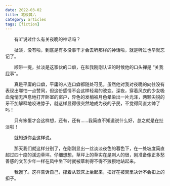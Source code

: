 ```yaml
---
date: 2022-03-02
title: 笔谈其六
category: articles
tags: [fiction]
---
```


&emsp;&emsp;有听说过什么有关夜晚的神话吗？

&emsp;&emsp;扯淡，没有啦，到底是有多没事干才会去听那样的神话啦，就是听过也早就忘记了。

&emsp;&emsp;顺带一提，扯淡是这家伙的口癖，在和我刚刚认识的时候他的口头禅是 “关我屁事”。

&emsp;&emsp;真是平庸的口癖，平庸的人连口癖都随处可见。虽然他对我对夜晚的向往没有表现出哪怕一点赞同，但这份感情不会这样轻易的改变。深夜，穿着风衣的少女吸血鬼悄无声息地打开卧室的窗户，异色的发梢被月色晕染出一片光泽，两颗尖锐的牙不加解释地咬进脖子，就这样显得很突然地成为夜的子民，不觉得简直太帅了吗！

&emsp;&emsp;只有笨蛋才会这样想，还有，还有……我简直不知道说什么好，总之就是在扯淡啦！

&emsp;&emsp;就知道你会这样说。

&emsp;&emsp;那天我们就这样分别了，在刚刚显出一丝淡淡夜色的暮色下，在一处坡度简直超过四十度的溪边草坪。仔细想想，草坪上的草实在是刺人的很，刚准备像正多愁善感的文艺少年一样在风中坐下时就被草刺得不得不狼狈地站起来。

&emsp;&emsp;我饿了。这样告诉自己，撑着从软床上坐起来，扣好在被窝里决计不会扣上的扣子。
    